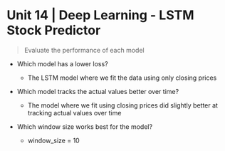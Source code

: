 # Unit 14 | Deep Learning - LSTM Stock Predictor
> Evaluate the performance of each model

- Which model has a lower loss?
  - The LSTM model where we fit the data using only closing prices

- Which model tracks the actual values better over time?
  - The model where we fit using closing prices did slightly better at tracking actual values over time
  
- Which window size works best for the model? 
  - window_size = 10
